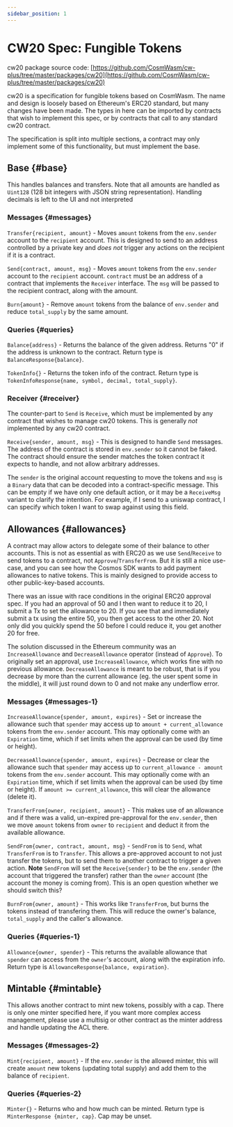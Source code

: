 ```yaml
---
sidebar_position: 1
---
```


# CW20 Spec: Fungible Tokens

cw20 package source
code: [https://github.com/CosmWasm/cw-plus/tree/master/packages/cw20](https://github.com/CosmWasm/cw-plus/tree/master/packages/cw20)

cw20 is a specification for fungible tokens based on CosmWasm. The name and design is loosely based on Ethereum's ERC20
standard, but many changes have been made. The types in here can be imported by contracts that wish to implement this
spec, or by contracts that call to any standard cw20 contract.

The specification is split into multiple sections, a contract may only implement some of this functionality, but must
implement the base.

## Base {#base}

This handles balances and transfers. Note that all amounts are handled as `Uint128` (128 bit integers with JSON string
representation). Handling decimals is left to the UI and not interpreted

### Messages {#messages}

`Transfer{recipient, amount}` - Moves `amount` tokens from the
`env.sender` account to the `recipient` account. This is designed to send to an address controlled by a private key
and *does not* trigger any actions on the recipient if it is a contract.

`Send{contract, amount, msg}` - Moves `amount` tokens from the
`env.sender` account to the `recipient` account. `contract` must be an address of a contract that implements
the `Receiver` interface. The `msg`
will be passed to the recipient contract, along with the amount.

`Burn{amount}` - Remove `amount` tokens from the balance of `env.sender`
and reduce `total_supply` by the same amount.

### Queries {#queries}

`Balance{address}` - Returns the balance of the given address. Returns "0" if the address is unknown to the contract.
Return type is `BalanceResponse{balance}`.

`TokenInfo{}` - Returns the token info of the contract. Return type is
`TokenInfoResponse{name, symbol, decimal, total_supply}`.

### Receiver {#receiver}

The counter-part to `Send` is `Receive`, which must be implemented by any contract that wishes to manage cw20 tokens.
This is generally *not*
implemented by any cw20 contract.

`Receive{sender, amount, msg}` - This is designed to handle `Send`
messages. The address of the contract is stored in `env.sender`
so it cannot be faked. The contract should ensure the sender matches the token contract it expects to handle, and not
allow arbitrary addresses.

The `sender` is the original account requesting to move the tokens and `msg` is a `Binary` data that can be decoded into
a contract-specific message. This can be empty if we have only one default action, or it may be a `ReceiveMsg` variant
to clarify the intention. For example, if I send to a uniswap contract, I can specify which token I want to swap against
using this field.

## Allowances {#allowances}

A contract may allow actors to delegate some of their balance to other accounts. This is not as essential as with ERC20
as we use `Send`/`Receive`
to send tokens to a contract, not `Approve`/`TransferFrom`. But it is still a nice use-case, and you can see how the
Cosmos SDK wants to add payment allowances to native tokens. This is mainly designed to provide access to other
public-key-based accounts.

There was an issue with race conditions in the original ERC20 approval spec. If you had an approval of 50 and I then
want to reduce it to 20, I submit a Tx to set the allowance to 20. If you see that and immediately submit a tx using the
entire 50, you then get access to the other 20. Not only did you quickly spend the 50 before I could reduce it, you get
another 20 for free.

The solution discussed in the Ethereum community was an `IncreaseAllowance`
and `DecreaseAllowance` operator (instead of `Approve`). To originally set an approval, use `IncreaseAllowance`, which
works fine with no previous allowance.
`DecreaseAllowance` is meant to be robust, that is if you decrease by more than the current allowance (eg. the user
spent some in the middle), it will just round down to 0 and not make any underflow error.

### Messages {#messages-1}

`IncreaseAllowance{spender, amount, expires}` - Set or increase the allowance such that `spender` may access up
to `amount + current_allowance` tokens from the `env.sender` account. This may optionally come with an `Expiration`
time, which if set limits when the approval can be used (by time or height).

`DecreaseAllowance{spender, amount, expires}` - Decrease or clear the allowance such that `spender` may access up
to `current_allowance - amount` tokens from the `env.sender` account. This may optionally come with an `Expiration`
time, which if set limits when the approval can be used (by time or height). If `amount >= current_allowance`, this will
clear the allowance (delete it).

`TransferFrom{owner, recipient, amount}` - This makes use of an allowance and if there was a valid, un-expired
pre-approval for the `env.sender`, then we move `amount` tokens from `owner` to `recipient` and deduct it from the
available allowance.

`SendFrom{owner, contract, amount, msg}` - `SendFrom` is to `Send`, what
`TransferFrom` is to `Transfer`. This allows a pre-approved account to not just transfer the tokens, but to send them to
another contract to trigger a given action. **Note** `SendFrom` will set the `Receive{sender}`
to be the `env.sender` (the account that triggered the transfer)
rather than the `owner` account (the account the money is coming from). This is an open question whether we should
switch this?

`BurnFrom{owner, amount}` - This works like `TransferFrom`, but burns the tokens instead of transfering them. This will
reduce the owner's balance, `total_supply` and the caller's allowance.

### Queries {#queries-1}

`Allowance{owner, spender}` - This returns the available allowance that `spender` can access from the `owner`'s account,
along with the expiration info. Return type is `AllowanceResponse{balance, expiration}`.

## Mintable {#mintable}

This allows another contract to mint new tokens, possibly with a cap. There is only one minter specified here, if you
want more complex access management, please use a multisig or other contract as the minter address and handle updating
the ACL there.

### Messages {#messages-2}

`Mint{recipient, amount}` - If the `env.sender` is the allowed minter, this will create `amount` new tokens (updating
total supply) and add them to the balance of `recipient`.

### Queries {#queries-2}

`Minter{}` - Returns who and how much can be minted. Return type is
`MinterResponse {minter, cap}`. Cap may be unset.
